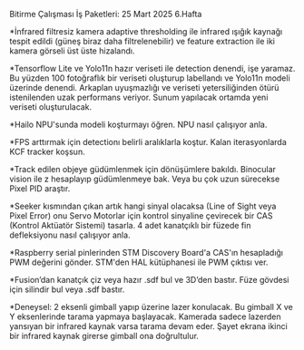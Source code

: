 Bitirme Çalışması İş Paketleri: 25 Mart 2025 6.Hafta

*İnfrared filtresiz kamera adaptive thresholding ile infrared ışığık kaynağı tespit edildi (güneş biraz daha filtrelenebilir) ve feature extraction ile iki kamera görseli üst üste hizalandı.

*Tensorflow Lite ve Yolo11n hazır veriseti ile detection denendi, işe yaramaz. Bu yüzden 100 fotoğraflık bir veriseti oluşturup labellandı ve Yolo11n modeli üzerinde denendi.
Arkaplan uyuşmazlığı ve veriseti yetersiliğinden ötürü istenilenden uzak performans veriyor. Sunum yapılacak ortamda yeni veriseti oluşturulacak.

*Hailo NPU'sunda modeli koşturmayı öğren. NPU nasıl çalışıyor anla.

*FPS arttırmak için detectionı belirli aralıklarla koştur. Kalan iterasyonlarda KCF tracker koşsun.

*Track edilen objeye güdümlenmek için dönüşümlere bakıldı. Binocular vision ile z hesaplayıp güdümlenmeye bak. Veya bu çok uzun sürecekse Pixel PID araştır.

*Seeker kısmından çıkan artık hangi sinyal olacaksa (Line of Sight veya Pixel Error) onu Servo Motorlar için kontrol sinyaline çevirecek bir CAS (Kontrol Aktüatör Sistemi) tasarla.
4 adet kanatçıklı bir füzede fin defleksiyonu nasıl çalışıyor anla.

*Raspberry serial pinlerinden STM Discovery Board'a CAS'ın hesapladığı PWM değerini gönder. STM'den HAL kütüphanesi ile PWM çıktısı ver.

*Fusion’dan kanatçık çiz veya hazır .sdf bul ve 3D’den bastır. Füze gövdesi için silindir bul veya .sdf bastır.

*Deneysel: 2 eksenli gimball yapıp üzerine lazer konulacak. Bu gimball X ve Y eksenlerinde tarama yapmaya başlayacak. Kamerada sadece lazerden yansıyan bir infrared kaynak varsa tarama devam eder.
Şayet ekrana ikinci bir infrared kaynak girerse gimball ona doğrultulur.

